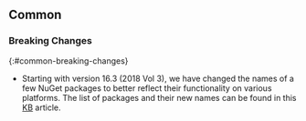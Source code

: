 ## Common

### Breaking Changes
{:#common-breaking-changes}

* Starting with version 16.3 (2018 Vol 3), we have changed the names of a few NuGet packages to better reflect their functionality on various platforms. The list of packages and their new names can be found in this [KB](https://www.syncfusion.com/kb/9337) article.